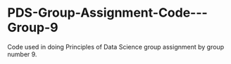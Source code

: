 # PDS-Group-Assignment-Code---Group-9
Code used in doing Principles of Data Science group assignment by group number 9.

